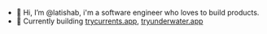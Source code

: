 - 👋 Hi, I’m @latishab, i'm a software engineer who loves to build products.
- 🌱 Currently building [trycurrents.app](https://www.trycurrents.app), [tryunderwater.app](https://www.tryunderwater.app)
